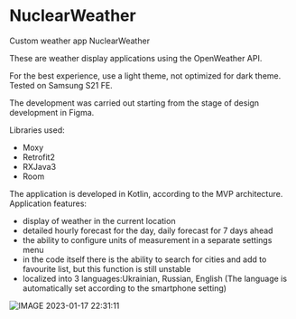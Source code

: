 # NuclearWeather
Custom weather app
NuclearWeather

These are weather display applications using the OpenWeather API.

For the best experience, use a light theme, not optimized for dark theme.
Tested on Samsung S21 FE.

The development was carried out starting from the stage of design development in Figma.

Libraries used:
- Moxy
- Retrofit2
- RXJava3
- Room

The application is developed in Kotlin, according to the MVP architecture.
Application features:
- display of weather in the current location
- detailed hourly forecast for the day, daily forecast for 7 days ahead
- the ability to configure units of measurement in a separate settings menu
- in the code itself there is the ability to search for cities and add to favourite list, but this function is still unstable
- localized into 3 languages:Ukrainian, Russian, English (The language is automatically set according to the smartphone setting)

![IMAGE 2023-01-17 22:31:11](https://user-images.githubusercontent.com/97456931/213006206-09f54c2a-adac-4e2d-a0c1-d2e66132d326.jpg)
